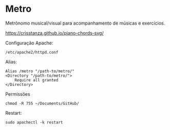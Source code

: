# Metro

Metr&ocirc;nomo musical/visual para acompanhamento de m&uacute;sicas e exerc&iacute;cios.

https://crisstanza.github.io/piano-chords-svg/

Configura&ccedil;&atilde;o Apache:

    /etc/apache2/httpd.conf

Alias:

    Alias /metro "/path-to/metro/"
    <Directory "/path-to/metro/">
        Require all granted
    </Directory>

Permiss&otilde;es

    chmod -R 755 ~/Documents/GitHub/

Restart:

    sudo apachectl -k restart
